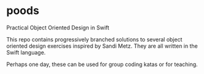# poods
Practical Object Oriented Design in Swift

This repo contains progressively branched solutions to several object oriented design exercises inspired by Sandi Metz. They are all written in the Swift language. 

Perhaps one day, these can be used for group coding katas or for teaching. 


